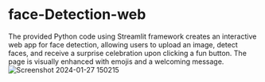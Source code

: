 # face-Detection-web
The provided Python code using Streamlit framework creates an interactive web app for face detection, allowing users to upload an image, detect faces, and receive a surprise celebration upon clicking a fun button. The page is visually enhanced with emojis and a welcoming message.
![Screenshot 2024-01-27 150215](https://github.com/madhujammm/face-Detection-web/assets/155441219/8061c68b-55b2-4be8-9c08-2b3a0835640a)
